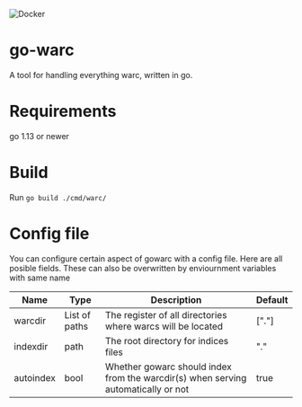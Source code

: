 ![Docker](https://github.com/nlnwa/gowarc/workflows/Docker/badge.svg)

# go-warc

A tool for handling everything warc, written in go.

# Requirements

go 1.13 or newer

# Build

Run `go build ./cmd/warc/`

# Config file

You can configure certain aspect of gowarc with a config file. Here are all posible fields. These can also be overwritten by enviournment variables with same name


| Name          | Type           | Description  | Default |
| ------------- | -------------  | -----------  | ------- |
| warcdir       |  List of paths | The register of all directories where warcs will be located  | ["."] |
| indexdir      |  path          | The root directory for indices files  | "." |
| autoindex     |  bool          | Whether gowarc should index from the warcdir(s) when serving automatically or not  | true |
